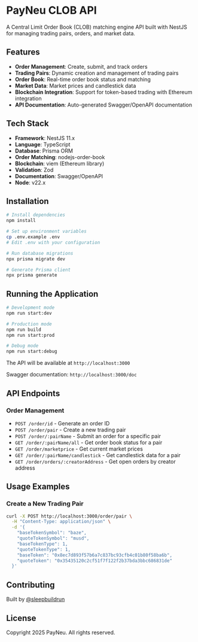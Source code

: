 # PayNeu CLOB API

A Central Limit Order Book (CLOB) matching engine API built with NestJS for managing trading pairs, orders, and market data.

## Features

- **Order Management**: Create, submit, and track orders
- **Trading Pairs**: Dynamic creation and management of trading pairs
- **Order Book**: Real-time order book status and matching
- **Market Data**: Market prices and candlestick data
- **Blockchain Integration**: Support for token-based trading with Ethereum integration
- **API Documentation**: Auto-generated Swagger/OpenAPI documentation

## Tech Stack

- **Framework**: NestJS 11.x
- **Language**: TypeScript
- **Database**: Prisma ORM
- **Order Matching**: nodejs-order-book
- **Blockchain**: viem (Ethereum library)
- **Validation**: Zod
- **Documentation**: Swagger/OpenAPI
- **Node**: v22.x

## Installation

```bash
# Install dependencies
npm install

# Set up environment variables
cp .env.example .env
# Edit .env with your configuration

# Run database migrations
npx prisma migrate dev

# Generate Prisma client
npx prisma generate
```

## Running the Application

```bash
# Development mode
npm run start:dev

# Production mode
npm run build
npm run start:prod

# Debug mode
npm run start:debug
```

The API will be available at `http://localhost:3000`

Swagger documentation: `http://localhost:3000/doc`

## API Endpoints

### Order Management

- `POST /order/id` - Generate an order ID
- `POST /order/pair` - Create a new trading pair
- `POST /order/:pairName` - Submit an order for a specific pair
- `GET /order/:pairName/all` - Get order book status for a pair
- `GET /order/marketprice` - Get current market prices
- `GET /order/:pairName/candlestick` - Get candlestick data for a pair
- `GET /order/orders/:creatorAddress` - Get open orders by creator address

## Usage Examples

### Create a New Trading Pair

```bash
curl -X POST http://localhost:3000/order/pair \
  -H "Content-Type: application/json" \
  -d '{
    "baseTokenSymbol": "baze",
    "quoteTokenSymbol": "musd",
    "baseTokenType": 1,
    "quoteTokenType": 1,
    "baseToken": "0x8ec7d893f57b6a7c837bc93cfb4c01b80f58ba6b",
    "quoteToken": "0x35435120c2cf51f7f122f2b37bda3bbc686831de"
  }'
```

## Contributing

Built by [@sleepbuildrun](https://x.com/sleepbuildrun)

## License

Copyright 2025 PayNeu. All rights reserved.

